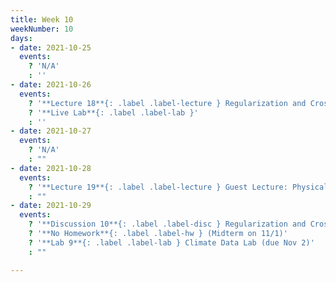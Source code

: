 ```yaml
---
title: Week 10
weekNumber: 10
days:
- date: 2021-10-25
  events:
    ? 'N/A'
    : ''
- date: 2021-10-26
  events:
    ? '**Lecture 18**{: .label .label-lecture } Regularization and Cross-Validation'
    ? '**Live Lab**{: .label .label-lab }'
    : ''
- date: 2021-10-27
  events:
    ? 'N/A'
    : ""
- date: 2021-10-28
  events:
    ? '**Lecture 19**{: .label .label-lecture } Guest Lecture: Physical Data and the Climate'
    : ""
- date: 2021-10-29
  events:
    ? '**Discussion 10**{: .label .label-disc } Regularization and Cross-Validation'
    ? '**No Homework**{: .label .label-hw } (Midterm on 11/1)'
    ? '**Lab 9**{: .label .label-lab } Climate Data Lab (due Nov 2)'
    : ""

---
```

